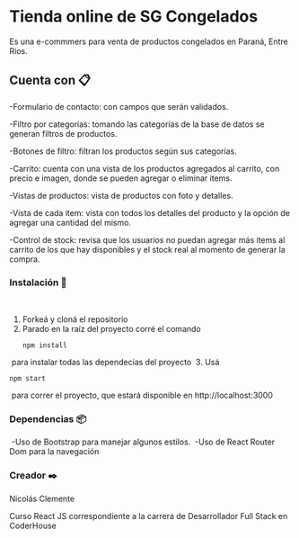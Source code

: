 # Tienda online de SG Congelados

Es una e-commmers para venta de productos congelados en Paraná, Entre Rios. 

## Cuenta con 📋

-Formulario de contacto: con campos que serán validados.

-Filtro por categorías: tomando las categorías de la base de datos se generan filtros de productos.

-Botones de filtro: filtran los productos según sus categorías. 

-Carrito: cuenta con una vista de los productos agregados al carrito, con precio e imagen, donde se pueden agregar o eliminar items.

-Vistas de productos: vista de productos con foto y detalles.

-Vista de cada item: vista con todos los detalles del producto y la opción de agregar una cantidad del mismo.

-Control de stock: revisa que los usuarios no puedan agregar más items al carrito de los que hay disponibles y el stock real al momento de generar la compra. 

### Instalación 🔧
​
1. Forkeá y cloná el repositorio
​
2. Parado en la raíz del proyecto corré el comando 
​
   ```
   npm install
   ```
​
    para instalar todas las dependecias del proyecto
​
3. Usá 
​
   ```
   npm start
   ```
​
    para correr el proyecto, que estará disponible en http://localhost:3000


### Dependencias 📦
​
-Uso de Bootstrap para manejar algunos estilos.
​
-Uso de React Router Dom para la navegación​


### Creador ✒️

Nicolás Clemente

Curso React JS correspondiente a la carrera de Desarrollador Full Stack en CoderHouse